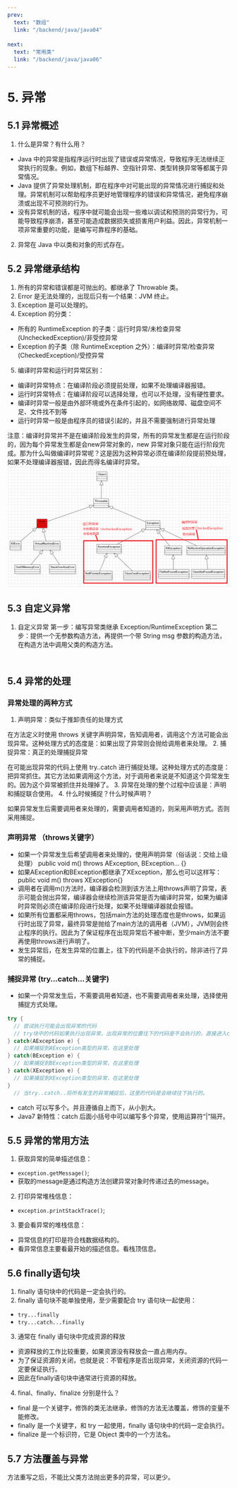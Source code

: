 ```yaml
---
prev:
  text: "数组"
  link: "/backend/java/java04"

next:
  text: "常用类"
  link: "/backend/java/java06"
---
```


# 5. 异常

## 5.1 异常概述
1. 什么是异常？有什么用？
  - Java 中的异常是指程序运行时出现了错误或异常情况，导致程序无法继续正常执行的现象。例如，数组下标越界、空指针异常、类型转换异常等都属于异常情况。
  - Java 提供了异常处理机制，即在程序中对可能出现的异常情况进行捕捉和处理。异常机制可以帮助程序员更好地管理程序的错误和异常情况，避免程序崩溃或出现不可预测的行为。
  - 没有异常机制的话，程序中就可能会出现一些难以调试和预测的异常行为，可能导致程序崩溃，甚至可能造成数据损失或损害用户利益。因此，异常机制一项非常重要的功能，是编写可靠程序的基础。
2. 异常在 Java 中以类和对象的形式存在。

## 5.2 异常继承结构
1. 所有的异常和错误都是可抛出的。都继承了 Throwable 类。
2. Error 是无法处理的，出现后只有一个结果：JVM 终止。
3. Exception 是可以处理的。
4. Exception 的分类：
  - 所有的 RuntimeException 的子类：运行时异常/未检查异常(UncheckedException)/非受控异常
  - Exception 的子类（除 RuntimeException 之外）：编译时异常/检查异常(CheckedException)/受控异常
5. 编译时异常和运行时异常区别：
  - 编译时异常特点：在编译阶段必须提前处理，如果不处理编译器报错。
  - 运行时异常特点：在编译阶段可以选择处理，也可以不处理，没有硬性要求。
  - 编译时异常一般是由外部环境或外在条件引起的，如网络故障、磁盘空间不足、文件找不到等
  - 运行时异常一般是由程序员的错误引起的，并且不需要强制进行异常处理
  
注意：编译时异常并不是在编译阶段发生的异常，所有的异常发生都是在运行阶段的，因为每个异常发生都是会new异常对象的，new 异常对象只能在运行阶段完成。那为什么叫做编译时异常呢？这是因为这种异常必须在编译阶段提前预处理，如果不处理编译器报错，因此而得名编译时异常。
![alt text](image-10.png)

## 5.3 自定义异常
1. 自定义异常
第一步：编写异常类继承 Exception/RuntimeException
第二步：提供一个无参数构造方法，再提供一个带 String msg 参数的构造方法，在构造方法中调用父类的构造方法。
```java

```

```java

```

## 5.4 异常的处理
### 异常处理的两种方式
1. 声明异常：类似于推卸责任的处理方式
  
在方法定义时使用 throws 关键字声明异常，告知调用者，调用这个方法可能会出现异常。这种处理方式的态度是：如果出现了异常则会抛给调用者来处理。
2. 捕捉异常：真正的处理捕捉异常
   
在可能出现异常的代码上使用 try..catch 进行捕捉处理。这种处理方式的态度是：把异常抓住。其它方法如果调用这个方法，对于调用者来说是不知道这个异常发生的。因为这个异常被抓住并处理掉了。
3. 异常在处理的整个过程中应该是：声明和捕捉联合使用。
4. 什么时候捕捉？什么时候声明？
   
如果异常发生后需要调用者来处理的，需要调用者知道的，则采用声明方式。否则采用捕捉。

### 声明异常 （throws关键字）
- 如果一个异常发生后希望调用者来处理的，使用声明异常（俗话说：交给上级处理）
public void m() throws AException, BException... {}
- 如果AException和BException都继承了XException，那么也可以这样写：
public void m() throws XException{}
- 调用者在调用m()方法时，编译器会检测到该方法上用throws声明了异常，表示可能会抛出异常，编译器会继续检测该异常是否为编译时异常，如果为编译时异常则必须在编译阶段进行处理，如果不处理编译器就会报错。
- 如果所有位置都采用throws，包括main方法的处理态度也是throws，如果运行时出现了异常，最终异常是抛给了main方法的调用者（JVM），JVM则会终止程序的执行。因此为了保证程序在出现异常后不被中断，至少main方法不要再使用throws进行声明了。
- 发生异常后，在发生异常的位置上，往下的代码是不会执行的，除非进行了异常的捕捉。

### 捕捉异常 (try...catch...关键字)
- 如果一个异常发生后，不需要调用者知道，也不需要调用者来处理，选择使用捕捉方式处理。
```java
try {
  // 尝试执行可能会出现异常的代码
  // try块中的代码如果执行出现异常，出现异常的位置往下的代码是不会执行的，直接进入catch块执行
} catch(AException e) {
  // 如果捕捉到AException类型的异常，在这里处理
} catch(BException e) {
  // 如果捕捉到BException类型的异常，在这里处理
} catch(XException e) {
  // 如果捕捉到XException类型的异常，在这里处理
}
  // 当try..catch..将所有发生的异常捕捉后，这里的代码是会继续往下执行的。
```
- catch 可以写多个。并且遵循自上而下，从小到大。
- Java7 新特性：catch 后面小括号中可以编写多个异常，使用运算符“|”隔开。

## 5.5 异常的常用方法
1. 获取异常的简单描述信息：
  - `exception.getMessage()`;
  - 获取的message是通过构造方法创建异常对象时传递过去的message。
2. 打印异常堆栈信息：
  - `exception.printStackTrace()`;
3. 要会看异常的堆栈信息：
  - 异常信息的打印是符合栈数据结构的。
  - 看异常信息主要看最开始的描述信息。看栈顶信息。

## 5.6 finally语句块
1. finally 语句块中的代码是一定会执行的。
2. finally 语句块不能单独使用，至少需要配合 try 语句块一起使用：
  - `try...finally`
  - `try...catch...finally`
3. 通常在 finally 语句块中完成资源的释放
  - 资源释放的工作比较重要，如果资源没有释放会一直占用内存。
  - 为了保证资源的关闭，也就是说：不管程序是否出现异常，关闭资源的代码一定要保证执行。
  - 因此在finally语句块中通常进行资源的释放。
4. final、finally、finalize 分别是什么？
  - final 是一个关键字，修饰的类无法继承，修饰的方法无法覆盖，修饰的变量不能修改。
  - finally 是一个关键字，和 try 一起使用，finally 语句块中的代码一定会执行。
  - finalize 是一个标识符，它是 Object 类中的一个方法名。

## 5.7 方法覆盖与异常
方法重写之后，不能比父类方法抛出更多的异常，可以更少。

